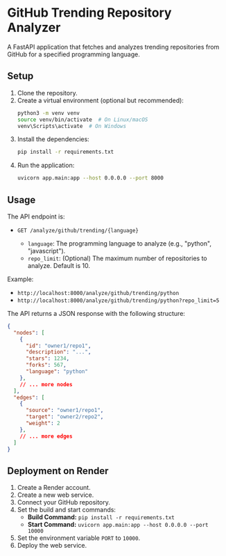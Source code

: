 # GitHub Trending Repository Analyzer

A FastAPI application that fetches and analyzes trending repositories from GitHub for a specified programming language.

## Setup

1.  Clone the repository.
2.  Create a virtual environment (optional but recommended):
    ```bash
    python3 -m venv venv
    source venv/bin/activate  # On Linux/macOS
    venv\Scripts\activate  # On Windows
    ```
3.  Install the dependencies:
    ```bash
    pip install -r requirements.txt
    ```
4.  Run the application:
    ```bash
    uvicorn app.main:app --host 0.0.0.0 --port 8000
    ```

## Usage

The API endpoint is:

-   `GET /analyze/github/trending/{language}`

    -   `language`: The programming language to analyze (e.g., "python", "javascript").
    -   `repo_limit`: (Optional) The maximum number of repositories to analyze. Default is 10.

Example:

-   `http://localhost:8000/analyze/github/trending/python`
-   `http://localhost:8000/analyze/github/trending/python?repo_limit=5`

The API returns a JSON response with the following structure:

```json
{
  "nodes": [
    {
      "id": "owner1/repo1",
      "description": "...",
      "stars": 1234,
      "forks": 567,
      "language": "python"
    },
    // ... more nodes
  ],
  "edges": [
    {
      "source": "owner1/repo1",
      "target": "owner2/repo2",
      "weight": 2
    },
    // ... more edges
  ]
}
```

## Deployment on Render

1.  Create a Render account.
2.  Create a new web service.
3.  Connect your GitHub repository.
4.  Set the build and start commands:
    -   **Build Command:** `pip install -r requirements.txt`
    -   **Start Command:** `uvicorn app.main:app --host 0.0.0.0 --port 10000`
5.  Set the environment variable `PORT` to `10000`.
6.  Deploy the web service.
